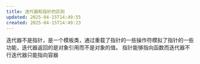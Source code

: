 ```yaml
---
title: 迭代器和指针的区别
updated: 2025-04-15T14:49:55
created: 2025-04-15T14:49:23
---
```


迭代器不是指针，是一个模板类，通过重载了指针的一些操作符模拟了指针的一些功能，迭代器返回的是对象引用而不是对象的值。
指针能够指向函数而迭代器不行迭代器只能指向容器
